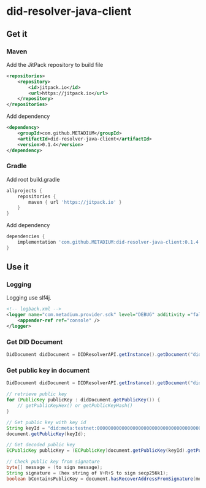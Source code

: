 # did-resolver-java-client

## Get it
### Maven
Add the JitPack repository to build file

```xml
<repositories>
    <repository>
        <id>jitpack.io</id>
        <url>https://jitpack.io</url>
    </repository>
</repositories>
```

Add dependency

```xml
<dependency>
    <groupId>com.github.METADIUM</groupId>
    <artifactId>did-resolver-java-client</artifactId>
    <version>0.1.4</version>
</dependency>
```
### Gradle
Add root build.gradle

```gradle
allprojects {
    repositories {
        maven { url 'https://jitpack.io' }
    }
}
```
Add dependency

```gradle
dependencies {
    implementation 'com.github.METADIUM:did-resolver-java-client:0.1.4'
}
```


## Use it

### Logging

Logging use slf4j.

```xml
<!-- logback.xml -->
<logger name="com.metadium.provider.sdk" level="DEBUG" additivity ="false">
	<appender-ref ref="console" />
</logger>
```

### Get DID Document
```java
DidDocument didDocument = DIDResolverAPI.getInstance().getDocument("did:meta:testnet000000000000000000000000000000000000000000000000000000000000054b");
```

### Get public key in document
```java
DidDocument didDocument = DIDResolverAPI.getInstance().getDocument("did:meta:testnet000000000000000000000000000000000000000000000000000000000000054b");

// retrieve public key
for (PublicKey publicKey : didDocument.getPublicKey()) {
	// getPublicKeyHex() or getPublicKeyHash()
}

// Get public key with key id
String keyId = "did:meta:testnet:000000000000000000000000000000000000000000000000000000000000054b#MetaManagementKey#cfd31afff25b2260ea15ef59f2d5d7dfe8c13511"
document.getPublicKey(keyId);

// Get decoded public key
ECPublicKey publicKey = (ECPublicKey)document.getPublicKey(keyId).getPublicKey();

// Check public key from signature
byte[] message = (to sign message);
String signature = (hex string of V+R+S to sign secp256k1);
boolean bContainsPublicKey = document.hasRecoverAddressFromSignature(message, signature);
```


